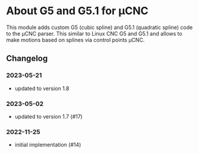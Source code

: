 # About G5 and G5.1 for µCNC

This module adds custom G5 (cubic spline) and G5.1 (quadratic spline) code to the µCNC parser. This similar to Linux CNC G5 and G5.1 and allows to make motions based on splines via control points µCNC.

## Changelog

### 2023-05-21

- updated to version 1.8

### 2023-05-02

- updated to version 1.7 (#17)

### 2022-11-25

- initial implementation (#14)
